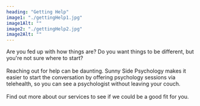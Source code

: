 ```yaml
---
heading: "Getting Help"
image1: "./gettingHelp1.jpg"
image1Alt: ""
image2: "./gettingHelp2.jpg"
image2Alt: ""
---
```


Are you fed up with how things are? Do you want things to be different, but you're not sure where to start?
<br>
<br>
Reaching out for help can be daunting. Sunny Side Psychology makes it easier to start the conversation by offering psychology sessions via telehealth, so you can see a psychologist without leaving your couch.
<br>
<br>
Find out more about our services to see if we could be a good fit for you.
